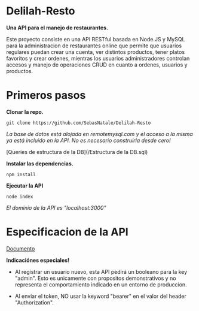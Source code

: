 # Delilah-Resto
**Una API para el manejo de restaurantes.**

Este proyecto consiste en una API RESTful basada en Node.JS y MySQL para la administracion de restaurantes online que permite que usuarios regulares puedan crear una cuenta, ver distintos productos, tener platos favoritos y crear ordenes, mientras los usuarios administradores controlan accesos y manejo de operaciones CRUD en cuanto a ordenes, usuarios y productos.

# Primeros pasos
**Clonar la repo.**
````
git clone https://github.com/SebasNatale/Delilah-Resto
````
_La base de datos está alojada en remotemysql.com y el acceso a la misma ya está incluido en la API. No es necesario construirla desde cero!_

[Queries de estructura de la DB](/Estructura de la DB.sql)

**Instalar las dependencias.**
````
npm install
````

**Ejecutar la API**
````
node index
````

_El dominio de la API es "localhost:3000"_

# Especificacion de la API
[Documento](/spec.yaml)

**Indicaciónes especiales!**

- Al registrar un usuario nuevo, esta API pedirá un booleano para la key "admin". Esto es unicamente con propositos demonstrativos y no representa el comportamiento indicado en un entorno de produccion.

- Al enviar el token, NO usar la keyword "bearer" en el valor del header "Authorization".